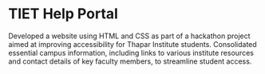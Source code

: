# TIET Help Portal
Developed a website using HTML and CSS as part of a hackathon project aimed at improving accessibility for Thapar
Institute students.
Consolidated essential campus information, including links to various institute resources and contact details of key
faculty members, to streamline student access.
